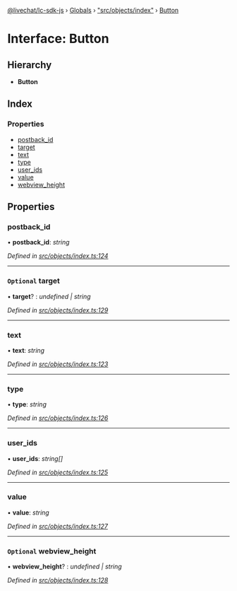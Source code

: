 [@livechat/lc-sdk-js](../README.md) › [Globals](../globals.md) › ["src/objects/index"](../modules/_src_objects_index_.md) › [Button](_src_objects_index_.button.md)

# Interface: Button

## Hierarchy

* **Button**

## Index

### Properties

* [postback_id](_src_objects_index_.button.md#postback_id)
* [target](_src_objects_index_.button.md#optional-target)
* [text](_src_objects_index_.button.md#text)
* [type](_src_objects_index_.button.md#type)
* [user_ids](_src_objects_index_.button.md#user_ids)
* [value](_src_objects_index_.button.md#value)
* [webview_height](_src_objects_index_.button.md#optional-webview_height)

## Properties

###  postback_id

• **postback_id**: *string*

*Defined in [src/objects/index.ts:124](https://github.com/livechat/lc-sdk-js/blob/ac28f06/src/objects/index.ts#L124)*

___

### `Optional` target

• **target**? : *undefined | string*

*Defined in [src/objects/index.ts:129](https://github.com/livechat/lc-sdk-js/blob/ac28f06/src/objects/index.ts#L129)*

___

###  text

• **text**: *string*

*Defined in [src/objects/index.ts:123](https://github.com/livechat/lc-sdk-js/blob/ac28f06/src/objects/index.ts#L123)*

___

###  type

• **type**: *string*

*Defined in [src/objects/index.ts:126](https://github.com/livechat/lc-sdk-js/blob/ac28f06/src/objects/index.ts#L126)*

___

###  user_ids

• **user_ids**: *string[]*

*Defined in [src/objects/index.ts:125](https://github.com/livechat/lc-sdk-js/blob/ac28f06/src/objects/index.ts#L125)*

___

###  value

• **value**: *string*

*Defined in [src/objects/index.ts:127](https://github.com/livechat/lc-sdk-js/blob/ac28f06/src/objects/index.ts#L127)*

___

### `Optional` webview_height

• **webview_height**? : *undefined | string*

*Defined in [src/objects/index.ts:128](https://github.com/livechat/lc-sdk-js/blob/ac28f06/src/objects/index.ts#L128)*
